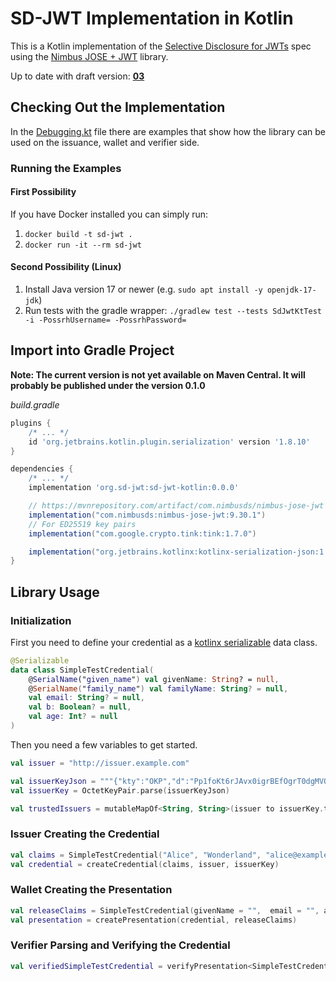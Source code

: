 # SD-JWT Implementation in Kotlin

This is a Kotlin implementation of the [Selective Disclosure for JWTs](https://github.com/oauthstuff/draft-selective-disclosure-jwt)
spec using the [Nimbus JOSE + JWT](https://connect2id.com/products/nimbus-jose-jwt) 
library.

Up to date with draft version: [**03**](https://drafts.oauth.net/oauth-selective-disclosure-jwt/draft-ietf-oauth-selective-disclosure-jwt.html)

## Checking Out the Implementation

In the [Debugging.kt](src/test/kotlin/org/sd_jwt/Debugging.kt) file 
there are examples that show how the library can be used
on the issuance, wallet and verifier side.

### Running the Examples

#### First Possibility

If you have Docker installed you can simply run:

1. ``docker build -t sd-jwt .``
2. ``docker run -it --rm sd-jwt``

#### Second Possibility (Linux)

1. Install Java version 17 or newer (e.g. ``sudo apt install -y openjdk-17-jdk``)
2. Run tests with the gradle wrapper: ``./gradlew test --tests SdJwtKtTest -i -PossrhUsername= -PossrhPassword=``

## Import into Gradle Project

**Note: The current version is not yet available on Maven Central. 
It will probably be published under the version 0.1.0**

*build.gradle*
```groovy
plugins {
    /* ... */
    id 'org.jetbrains.kotlin.plugin.serialization' version '1.8.10'
}

dependencies {
    /* ... */
    implementation 'org.sd-jwt:sd-jwt-kotlin:0.0.0'

    // https://mvnrepository.com/artifact/com.nimbusds/nimbus-jose-jwt
    implementation("com.nimbusds:nimbus-jose-jwt:9.30.1")
    // For ED25519 key pairs
    implementation("com.google.crypto.tink:tink:1.7.0")

    implementation("org.jetbrains.kotlinx:kotlinx-serialization-json:1.4.1")
}
```

## Library Usage

### Initialization

First you need to define your credential as a 
[kotlinx serializable](https://github.com/Kotlin/kotlinx.serialization) 
data class.

```kotlin
@Serializable
data class SimpleTestCredential(
    @SerialName("given_name") val givenName: String? = null,
    @SerialName("family_name") val familyName: String? = null,
    val email: String? = null,
    val b: Boolean? = null,
    val age: Int? = null
)
```

Then you need a few variables to get started.

```kotlin
val issuer = "http://issuer.example.com"

val issuerKeyJson = """{"kty":"OKP","d":"Pp1foKt6rJAvx0igrBEfOgrT0dgMVQDHmgJZbm2h518","crv":"Ed25519","kid":"IssuerKey","x":"1NYF4EFS2Ov9hqt35fVt2J-dktLV29hs8UFjxbOXnho"}"""
val issuerKey = OctetKeyPair.parse(issuerKeyJson)

val trustedIssuers = mutableMapOf<String, String>(issuer to issuerKey.toPublicJWK().toJSONString())
```

### Issuer Creating the Credential

```kotlin
val claims = SimpleTestCredential("Alice", "Wonderland", "alice@example.com", false, 21)
val credential = createCredential(claims, issuer, issuerKey)
```

### Wallet Creating the Presentation

```kotlin
val releaseClaims = SimpleTestCredential(givenName = "",  email = "", age = 0) // Non-null claims will be revealed
val presentation = createPresentation(credential, releaseClaims)
```

### Verifier Parsing and Verifying the Credential

```kotlin
val verifiedSimpleTestCredential = verifyPresentation<SimpleTestCredential>(presentation, trustedIssuers, verifyHolderBinding = false)
```

